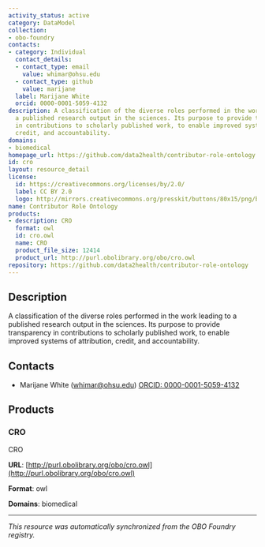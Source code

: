 ```yaml
---
activity_status: active
category: DataModel
collection:
- obo-foundry
contacts:
- category: Individual
  contact_details:
  - contact_type: email
    value: whimar@ohsu.edu
  - contact_type: github
    value: marijane
  label: Marijane White
  orcid: 0000-0001-5059-4132
description: A classification of the diverse roles performed in the work leading to
  a published research output in the sciences. Its purpose to provide transparency
  in contributions to scholarly published work, to enable improved systems of attribution,
  credit, and accountability.
domains:
- biomedical
homepage_url: https://github.com/data2health/contributor-role-ontology
id: cro
layout: resource_detail
license:
  id: https://creativecommons.org/licenses/by/2.0/
  label: CC BY 2.0
  logo: http://mirrors.creativecommons.org/presskit/buttons/80x15/png/by.png
name: Contributor Role Ontology
products:
- description: CRO
  format: owl
  id: cro.owl
  name: CRO
  product_file_size: 12414
  product_url: http://purl.obolibrary.org/obo/cro.owl
repository: https://github.com/data2health/contributor-role-ontology
---
```

## Description

A classification of the diverse roles performed in the work leading to a published research output in the sciences. Its purpose to provide transparency in contributions to scholarly published work, to enable improved systems of attribution, credit, and accountability.

## Contacts

- Marijane White (whimar@ohsu.edu) [ORCID: 0000-0001-5059-4132](https://orcid.org/0000-0001-5059-4132)

## Products

### CRO

CRO

**URL**: [http://purl.obolibrary.org/obo/cro.owl](http://purl.obolibrary.org/obo/cro.owl)

**Format**: owl

**Domains**: biomedical

---

*This resource was automatically synchronized from the OBO Foundry registry.*